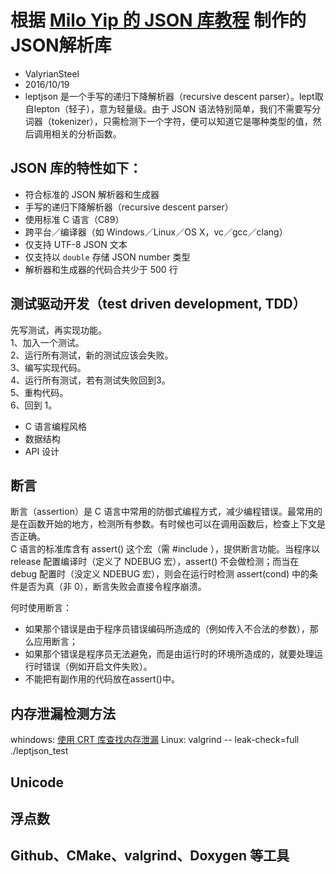 # 根据 [Milo Yip 的 JSON 库教程](https://github.com/miloyip/json-tutorial) 制作的JSON解析库

* ValyrianSteel
* 2016/10/19
* leptjson 是一个手写的递归下降解析器（recursive descent parser）。lept取自lepton（轻子），意为轻量级。由于 JSON 语法特别简单，我们不需要写分词器（tokenizer），只需检测下一个字符，便可以知道它是哪种类型的值，然后调用相关的分析函数。

## JSON 库的特性如下：

* 符合标准的 JSON 解析器和生成器
* 手写的递归下降解析器（recursive descent parser）
* 使用标准 C 语言（C89）
* 跨平台／编译器（如 Windows／Linux／OS X，vc／gcc／clang）
* 仅支持 UTF-8 JSON 文本
* 仅支持以 `double` 存储 JSON number 类型
* 解析器和生成器的代码合共少于 500 行

## 测试驱动开发（test driven development, TDD）
先写测试，再实现功能。  
1、加入一个测试。  
2、运行所有测试，新的测试应该会失败。  
3、编写实现代码。  
4、运行所有测试，若有测试失败回到3。  
5、重构代码。  
6、回到 1。  
* C 语言编程风格
* 数据结构
* API 设计

##  断言
断言（assertion）是 C 语言中常用的防御式编程方式，减少编程错误。最常用的是在函数开始的地方，检测所有参数。有时候也可以在调用函数后，检查上下文是否正确。  
C 语言的标准库含有 assert() 这个宏（需 #include ），提供断言功能。当程序以 release 配置编译时（定义了 NDEBUG 宏），assert() 不会做检测；而当在 debug 配置时（没定义 NDEBUG 宏），则会在运行时检测 assert(cond) 中的条件是否为真（非 0），断言失败会直接令程序崩溃。  

何时使用断言：  
* 如果那个错误是由于程序员错误编码所造成的（例如传入不合法的参数），那么应用断言；
* 如果那个错误是程序员无法避免，而是由运行时的环境所造成的，就要处理运行时错误（例如开启文件失败）。
* 不能把有副作用的代码放在assert()中。

## 内存泄漏检测方法
whindows: [使用 CRT 库查找内存泄漏](https://msdn.microsoft.com/zh-cn/library/x98tx3cf.aspx)
Linux: valgrind -- leak-check=full ./leptjson_test

## Unicode

## 浮点数

## Github、CMake、valgrind、Doxygen 等工具
